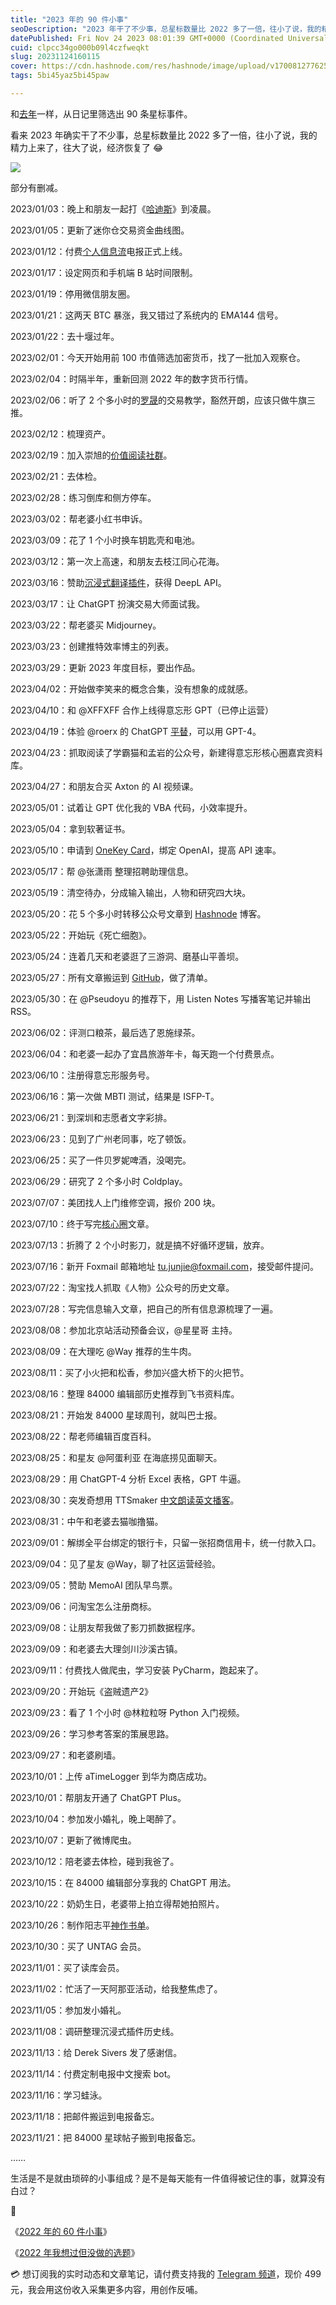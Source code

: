 ```yaml
---
title: "2023 年的 90 件小事"
seoDescription: "2023 年干了不少事，总星标数量比 2022 多了一倍，往小了说，我的精力上来了，往大了说，经济恢复了 😂"
datePublished: Fri Nov 24 2023 08:01:39 GMT+0000 (Coordinated Universal Time)
cuid: clpcc34go000b09l4czfweqkt
slug: 20231124160115
cover: https://cdn.hashnode.com/res/hashnode/image/upload/v1700812776257/c44d414f-829b-4208-aaf6-435be438a941.jpeg
tags: 5bi45yaz5bi45paw

---
```


和[去年](https://mp.weixin.qq.com/s?__biz=MzI3MzU5MDA1OQ==&mid=2247487284&idx=1&sn=e669a33d436d9babaaab468b05ab980e&chksm=eb21bd70dc563466de276302c6fae62506165199533b6028cb7b0316312b6bed0e725a22c386&scene=21#wechat_redirect)一样，从日记里筛选出 90 条星标事件。

看来 2023 年确实干了不少事，总星标数量比 2022 多了一倍，往小了说，我的精力上来了，往大了说，经济恢复了 😂

![](url)

部分有删减。

2023/01/03：晚上和朋友一起打《[哈迪斯](https://mp.weixin.qq.com/s?__biz=MzI3MzU5MDA1OQ==&mid=2247487493&idx=1&sn=2faa82310dba03848443dedb92218b6d&chksm=eb21a241dc562b57bf4f8cb4c9a26a66d460b9e628689222b6d51f1426b7b5831b392aacd5cd&token=2108410770&lang=zh_CN#rd)》到凌晨。

2023/01/05：更新了迷你仓交易资金曲线图。

2023/01/12：付费[个人信息流](https://mp.weixin.qq.com/s?__biz=MzI3MzU5MDA1OQ==&mid=2247487599&idx=1&sn=1a4514e55dd0c84723eda32d23c5d9c3&chksm=eb21a22bdc562b3dba995cc9f972471e0d1a16fdecc10655c8479f4603f2aeee216a5e3f4a0f&token=2108410770&lang=zh_CN#rd)电报正式上线。

2023/01/17：设定网页和手机端 B 站时间限制。

2023/01/19：停用微信朋友圈。

2023/01/21：这两天 BTC 暴涨，我又错过了系统内的 EMA144 信号。

2023/01/22：去十堰过年。

2023/02/01：今天开始用前 100 市值筛选加密货币，找了一批加入观察仓。

2023/02/04：时隔半年，重新回测 2022 年的数字货币行情。

2023/02/06：听了 2 个多小时的[罗晟](https://www.youtube.com/@luoshengcriss)的交易教学，豁然开朗，应该只做牛旗三推。

2023/02/12：梳理资产。

2023/02/19：加入崇旭的[价值阅读社群](https://mp.weixin.qq.com/s/JzQVxtjWCcozk9TQDsG1eQ)。

2023/02/21：去体检。

2023/02/28：练习倒库和侧方停车。

2023/03/02：帮老婆小红书申诉。

2023/03/09：花了 1 个小时换车钥匙壳和电池。

2023/03/12：第一次上高速，和朋友去枝江同心花海。

2023/03/16：赞助[沉浸式翻译插件](https://immersivetranslate.com/)，获得 DeepL API。

2023/03/17：让 ChatGPT 扮演交易大师面试我。

2023/03/22：帮老婆买 Midjourney。

2023/03/23：创建推特效率博主的列表。

2023/03/29：更新 2023 年度目标，要出作品。

2023/04/02：开始做李笑来的概念合集，没有想象的成就感。

2023/04/10：和 @XFFXFF 合作上线得意忘形 GPT（已停止运营）

2023/04/19：体验 @roerx 的 ChatGPT [平替](https://ideachat.top/intro)，可以用 GPT-4。

2023/04/23：抓取阅读了学霸猫和孟岩的公众号，新建得意忘形核心圈嘉宾资料库。

2023/04/27：和朋友合买 Axton 的 AI 视频课。

2023/05/01：试着让 GPT 优化我的 VBA 代码，小效率提升。

2023/05/04：拿到软著证书。

2023/05/10：申请到 [OneKey Card](https://mp.weixin.qq.com/s?__biz=MzI3MzU5MDA1OQ==&mid=2247487702&idx=1&sn=302b48087aa484fcfe9412f3fc3785cf&chksm=eb21a292dc562b846924e5c612ff1df6b95569c065911b8a549df5227981822cf766d2f97b51&token=2108410770&lang=zh_CN#rd)，绑定 OpenAI，提高 API 速率。

2023/05/17：帮 @张潇雨 整理招聘助理信息。

2023/05/19：清空待办，分成输入输出，人物和研究四大块。

2023/05/20：花 5 个多小时转移公众号文章到 [Hashnode](https://blog.tujunjie.com/) 博客。

2023/05/22：开始玩《死亡细胞》。

2023/05/24：连着几天和老婆逛了三游洞、磨基山平善坝。

2023/05/27：所有文章搬运到 [GitHub](https://github.com/CaiGeen/Hashnode-blog)，做了清单。

2023/05/30：在 @Pseudoyu 的推荐下，用 Listen Notes 写播客笔记并输出 RSS。

2023/06/02：评测口粮茶，最后选了恩施绿茶。

2023/06/04：和老婆一起办了宜昌旅游年卡，每天跑一个付费景点。

2023/06/10：注册得意忘形服务号。

2023/06/16：第一次做 MBTI 测试，结果是 ISFP-T。

2023/06/21：到深圳和志愿者文字彩排。

2023/06/23：见到了广州老同事，吃了顿饭。

2023/06/25：买了一件贝罗妮啤酒，没喝完。

2023/06/29：研究了 2 个多小时 Coldplay。

2023/07/07：美团找人上门维修空调，报价 200 块。

2023/07/10：终于写完[核心圈](https://mp.weixin.qq.com/s?__biz=MzI3MzU5MDA1OQ==&mid=2247487816&idx=1&sn=dd5f3286fa6f96a23017577cb87d25c6&chksm=eb21a30cdc562a1a88789c777dfbc9f742b016761c255d8311cdfb1ce4fc11aec1356983c265#rd)文章。

2023/07/13：折腾了 2 个小时影刀，就是搞不好循环逻辑，放弃。

2023/07/16：新开 Foxmail 邮箱地址 [tu.junjie@foxmail.com](mailto:tu.junjie@foxmail.com)，接受邮件提问。

2023/07/22：淘宝找人抓取《人物》公众号的历史文章。

2023/07/28：写完信息输入文章，把自己的所有信息源梳理了一遍。

2023/08/08：参加北京站活动预备会议，@星星哥 主持。

2023/08/09：在大理吃 @Way 推荐的生牛肉。

2023/08/11：买了小火把和松香，参加兴盛大桥下的火把节。

2023/08/16：整理 84000 编辑部历史推荐到飞书资料库。

2023/08/21：开始发 84000 星球周刊，就叫巴士报。

2023/08/22：帮老师编辑百度百科。

2023/08/25：和星友 @阿蛋利亚 在海底捞见面聊天。

2023/08/29：用 ChatGPT-4 分析 Excel 表格，GPT 牛逼。

2023/08/30：突发奇想用 TTSmaker [中文朗读英文播客](https://mp.weixin.qq.com/s?__biz=MzI3MzU5MDA1OQ==&mid=2247488121&idx=1&sn=963c271f8bf7a345224f5fbc206fe2e9&chksm=eb21a03ddc56292b16abf1ef0936767e19da01004b3b966728a02703cfec45514b26c02bfb29&token=2108410770&lang=zh_CN#rd)。

2023/08/31：中午和老婆去猫咖撸猫。

2023/09/01：解绑全平台绑定的银行卡，只留一张招商信用卡，统一付款入口。

2023/09/04：见了星友 @Way，聊了社区运营经验。

2023/09/05：赞助 MemoAI 团队早鸟票。

2023/09/06：问淘宝怎么注册商标。

2023/09/08：让朋友帮我做了影刀抓数据程序。

2023/09/09：和老婆去大理剑川沙溪古镇。

2023/09/11：付费找人做爬虫，学习安装 PyCharm，跑起来了。

2023/09/20：开始玩《盗贼遗产2》

2023/09/23：看了 1 个小时 @林粒粒呀 Python 入门视频。

2023/09/26：学习参考答案的策展思路。

2023/09/27：和老婆刷墙。

2023/10/01：上传 aTimeLogger 到华为商店成功。

2023/10/01：帮朋友开通了 ChatGPT Plus。

2023/10/04：参加发小婚礼，晚上喝醉了。

2023/10/07：更新了微博爬虫。

2023/10/12：陪老婆去体检，碰到我爸了。

2023/10/15：在 84000 编辑部分享我的 ChatGPT 用法。

2023/10/22：奶奶生日，老婆带上拍立得帮她拍照片。

2023/10/26：制作阳志平[神作书单](https://t.me/c/1776193193/3474)。

2023/10/30：买了 UNTAG 会员。

2023/11/01：买了读库会员。

2023/11/02：忙活了一天阿那亚活动，给我整焦虑了。

2023/11/05：参加发小婚礼。

2023/11/08：调研整理沉浸式插件历史线。

2023/11/13：给 Derek Sivers 发了感谢信。

2023/11/14：付费定制电报中文搜索 bot。

2023/11/16：学习蛙泳。

2023/11/18：把邮件搬运到电报备忘。

2023/11/21：把 84000 星球帖子搬到电报备忘。

……

生活是不是就由琐碎的小事组成？是不是每天能有一件值得被记住的事，就算没有白过？

🔗

《[2022 年的 60 件小事](https://mp.weixin.qq.com/s/HUSD34OzKwLkqqgWMGGgUg)》

《[2022 年我想过但没做的选题](https://mp.weixin.qq.com/s/DuxgIb5g8gp7V4W5hW9EJg)》

💳 想订阅我的实时动态和文章笔记，请付费支持我的 [Telegram 频道](https://mp.weixin.qq.com/s/A_yK10ktL8Nl7RzsnGwzEg)，现价 499 元，我会用这份收入采集更多内容，用创作反哺。
